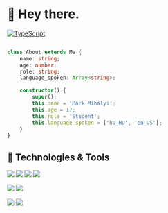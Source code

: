 # 👋 Hey there.

[![TypeScript](https://badges.frapsoft.com/typescript/love/typescript.png?v=101)](https://github.com/ellerbrock/typescript-badges/)

```TypeScript

class About extends Me {
    name: string;
    age: number;
    role: string;
    language_spoken: Array<string>;

    constructor() {
        super();
        this.name = 'Márk Mihályi';
        this.age = 17;
        this.role = 'Student';
        this.language_spoken = ['hu_HU', 'en_US'];
    }
}

```


## 🔧 Technologies & Tools

![](https://img.shields.io/badge/Runtime-NodeJS-informational?style=flat&logo=node.js&logoColor=white&color=339933)
![](https://img.shields.io/badge/Code-TypeScript-informational?style=flat&logo=typescript&logoColor=white&color=3178C6)
![](https://img.shields.io/badge/Code-PHP-informational?style=flat&logo=php&logoColor=white&color=239120)
![](https://img.shields.io/badge/Code-CSharp-informational?style=flat&logo=c-sharp&logoColor=white&color=777BB4)

![](https://img.shields.io/badge/DB-MongoDB-informational?style=flat&logo=mongodb&logoColor=white&color=47A248)
![](https://img.shields.io/badge/DB-MySQL-informational?style=flat&logo=mysql&logoColor=white&color=4479A1)

![](https://img.shields.io/badge/OS-Linux-informational?style=flat&logo=linux&logoColor=white&color=FCC624)
![](https://img.shields.io/badge/Editor-VS_Code-informational?style=flat&logo=visual-studio-code&logoColor=white&color=007ACC)

</a>
